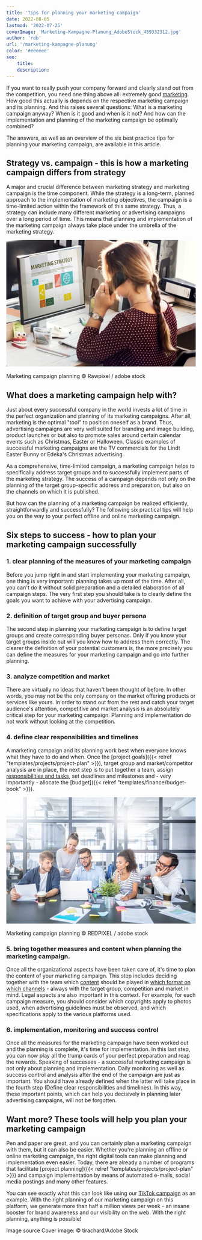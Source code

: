 ```yaml
---
title: 'Tips for planning your marketing campaign'
date: 2022-08-05
lastmod: '2022-07-25'
coverImage: 'Marketing-Kampagne-Planung_AdobeStock_439332312.jpg'
author: 'rdb'
url: '/marketing-kampagne-planung'
color: '#eeeeee'
seo:
    title:
    description:
---
```


If you want to really push your company forward and clearly stand out from the competition, you need one thing above all: extremely good [marketing](https://seatable.io/en/marketing/). How good this actually is depends on the respective marketing campaign and its planning. And this raises several questions: What is a marketing campaign anyway? When is it good and when is it not? And how can the implementation and planning of the marketing campaign be optimally combined?

The answers, as well as an overview of the six best practice tips for planning your marketing campaign, are available in this article.

## Strategy vs. campaign - this is how a marketing campaign differs from strategy

A major and crucial difference between marketing strategy and marketing campaign is the time component. While the strategy is a long-term, planned approach to the implementation of marketing objectives, the campaign is a time-limited action within the framework of this same strategy. Thus, a strategy can include many different marketing or advertising campaigns over a long period of time. This means that planning and implementation of the marketing campaign always take place under the umbrella of the marketing strategy.

![Employee takes over marketing campaign planning.](Marketing-Kampagne-Planung_AdobeStock_101585925-711x474.jpg)

Marketing campaign planning © Rawpixel / adobe stock

## What does a marketing campaign help with?

Just about every successful company in the world invests a lot of time in the perfect organization and planning of its marketing campaigns. After all, marketing is the optimal "tool" to position oneself as a brand. Thus, advertising campaigns are very well suited for branding and image building, product launches or but also to promote sales around certain calendar events such as Christmas, Easter or Halloween. Classic examples of successful marketing campaigns are the TV commercials for the Lindt Easter Bunny or Edeka's Christmas advertising.

As a comprehensive, time-limited campaign, a marketing campaign helps to specifically address target groups and to successfully implement parts of the marketing strategy. The success of a campaign depends not only on the planning of the target group-specific address and preparation, but also on the channels on which it is published.

But how can the planning of a marketing campaign be realized efficiently, straightforwardly and successfully? The following six practical tips will help you on the way to your perfect offline and online marketing campaign.

## Six steps to success - how to plan your marketing campaign successfully

### 1\. clear planning of the measures of your marketing campaign

Before you jump right in and start implementing your marketing campaign, one thing is very important: planning takes up most of the time. After all, you can't do it without solid preparation and a detailed elaboration of all campaign steps. The very first step you should take is to clearly define the goals you want to achieve with your advertising campaign.

### 2\. definition of target group and buyer persona

The second step in planning your marketing campaign is to define target groups and create corresponding buyer personas. Only if you know your target groups inside out will you know how to address them correctly. The clearer the definition of your potential customers is, the more precisely you can define the measures for your marketing campaign and go into further planning.

### 3\. analyze competition and market

There are virtually no ideas that haven't been thought of before. In other words, you may not be the only company on the market offering products or services like yours. In order to stand out from the rest and catch your target audience's attention, competitive and market analysis is an absolutely critical step for your marketing campaign. Planning and implementation do not work without looking at the competition.

### 4\. define clear responsibilities and timelines

A marketing campaign and its planning work best when everyone knows what they have to do and when. Once the [project goals]({{< relref "templates/projects/project-plan" >}}), target group and market/competitor analysis are in place, the next step is to put together a team, assign [responsibilities and tasks](https://seatable.io/en/projektstrukturplan-vorlage/), set deadlines and milestones and - very importantly - allocate the [budget]({{< relref "templates/finance/budget-book" >}}).

![Marketing team discusses approach to campaign planning.](Marketing-Kampagne-Planung_AdobeStock_216876303-711x474.jpg)

Marketing campaign planning © REDPIXEL / adobe stock

### 5\. bring together measures and content when planning the marketing campaign.

Once all the organizational aspects have been taken care of, it's time to plan the content of your marketing campaign. This step includes deciding together with the team which [content](https://seatable.io/en/social-media-plan-vorlage/) should be played in [which format on which channels](https://seatable.io/en/social-media-plan-vorlage/) - always with the target group, competition and market in mind. Legal aspects are also important in this context. For example, for each campaign measure, you should consider which copyrights apply to photos used, when advertising guidelines must be observed, and which specifications apply to the various platforms used.

### 6\. implementation, monitoring and success control

Once all the measures for the marketing campaign have been worked out and the planning is complete, it's time for implementation. In this last step, you can now play all the trump cards of your perfect preparation and reap the rewards. Speaking of successes - a successful marketing campaign is not only about planning and implementation. Daily monitoring as well as success control and analysis after the end of the campaign are just as important. You should have already defined when the latter will take place in the fourth step (Define clear responsibilities and timelines). In this way, these important points, which can help you decisively in planning later advertising campaigns, will not be forgotten.

## Want more? These tools will help you plan your marketing campaign

Pen and paper are great, and you can certainly plan a marketing campaign with them, but it can also be easier. Whether you're planning an offline or online marketing campaign, the right digital tools can make planning and implementation even easier. Today, there are already a number of programs that facilitate [project planning]({{< relref "templates/projects/project-plan" >}}) and campaign implementation by means of automated e-mails, social media postings and many other features.

You can see exactly what this can look like using our [TikTok campaign](https://t3n.de/consent?redirecturl=%2Fnews%2Fseatable-tiktok-case-study-1477428%2F) as an example. With the right planning of our marketing campaign on this platform, we generate more than half a million views per week - an insane booster for brand awareness and our visibility on the web. With the right planning, anything is possible!

Image source Cover image: © tirachard/Adobe Stock
